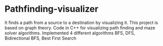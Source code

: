 # Pathfinding-visualizer
It finds a path from a source to a destination by visualizing it. This project is based on graph theory.
Code in C++ for visualizing path finding and maze solver algorithms. Implemented 4 different algorithms BFS, DFS, Bidirectional BFS, Best First Search
